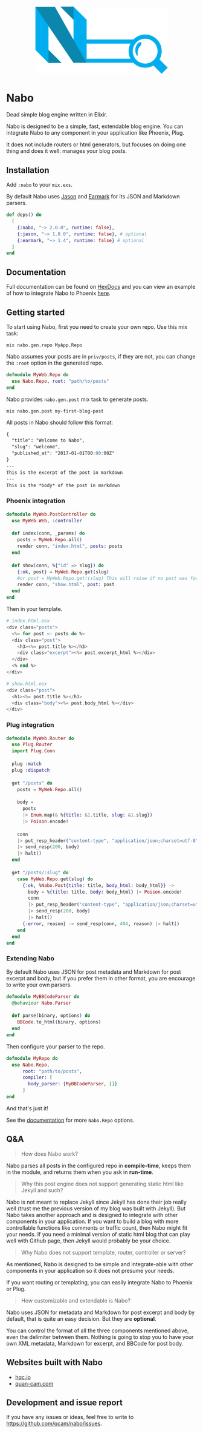 <h1 align="center"> <br><img src="logo/nabo.gif?raw=true" alt="nabo" width="350"> <br>

# Nabo

Dead simple blog engine written in Elixir.

Nabo is designed to be a simple, fast, extendable blog engine. You can integrate Nabo to any component
in your application like Phoenix, Plug.

It does not include routers or html generators, but focuses on doing one thing and
does it well: manages your blog posts.

## Installation

Add `:nabo` to your `mix.exs`.

By default Nabo uses [Jason](https://github.com/michalmuskala/jason/) and
[Earmark](https://github.com/pragdave/earmark) for its JSON and Markdown
parsers.

```elixir
def deps() do
  [
    {:nabo, "~> 2.0.0", runtime: false},
    {:jason, "~> 1.0.0", runtime: false}, # optional
    {:earmark, "~> 1.4", runtime: false} # optional
  ]
end
```

## Documentation

Full documentation can be found on [HexDocs](https://hexdocs.pm/nabo/) and you can view an example of how to integrate Nabo to Phoenix [here](https://github.com/qcam/nabo_example).

## Getting started

To start using Nabo, first you need to create your own repo. Use this mix task:

```
mix nabo.gen.repo MyApp.Repo
```

Nabo assumes your posts are in `priv/posts`, if they are not, you can change the
`:root` option in the generated repo.

```elixir
defmodule MyWeb.Repo do
  use Nabo.Repo, root: "path/to/posts"
end
```

Nabo provides `nabo.gen.post` mix task to generate posts.

```
mix nabo.gen.post my-first-blog-post
```

All posts in Nabo should follow this format:

```md
{
  "title": "Welcome to Nabo",
  "slug": "welcome",
  "published_at": "2017-01-01T00:00:00Z"
}
---
This is the excerpt of the post in markdown
---
This is the *body* of the post in markdown
```

### Phoenix integration

```elixir
defmodule MyWeb.PostController do
  use MyWeb.Web, :controller

  def index(conn, _params) do
    posts = MyWeb.Repo.all()
    render conn, "index.html", posts: posts
  end

  def show(conn, %{"id" => slug}) do
    {:ok, post} = MyWeb.Repo.get(slug)
    #or post = MyWeb.Repo.get!(slug) This will raise if no post was found
    render conn, "show.html", post: post
  end
end
```

Then in your template.

```elixir
# index.html.eex
<div class="posts">
  <%= for post <- posts do %>
  <div class="post">
    <h3><%= post.title %></h3>
    <div class="excerpt"><%= post.excerpt_html %></div>
  </div>
  <% end %>
</div>
```

```elixir
# show.html.eex
<div class="post">
  <h1><%= post.title %></h1>
  <div class="body"><%= post.body_html %></div>
</div>
```

### Plug integration

```elixir
defmodule MyWeb.Router do
  use Plug.Router
  import Plug.Conn

  plug :match
  plug :dispatch

  get "/posts" do
    posts = MyWeb.Repo.all()

    body =
      posts
      |> Enum.map(& %{title: &1.title, slug: &1.slug})
      |> Poison.encode!

    conn
    |> put_resp_header("content-type", "application/json;charset=utf-8")
    |> send_resp(200, body)
    |> halt()
  end

  get "/posts/:slug" do
    case MyWeb.Repo.get(slug) do
      {:ok, %Nabo.Post{title: title, body_html: body_html}} ->
        body = %{title: title, body: body_html} |> Poison.encode!
        conn
        |> put_resp_header("content-type", "application/json;charset=utf-8")
        |> send_resp(200, body)
        |> halt()
      {:error, reason} -> send_resp(conn, 404, reason) |> halt()
    end
  end
end
```

### Extending Nabo

By default Nabo uses JSON for post metadata and Markdown for post excerpt and
body, but if you prefer them in other format, you are encourage to write your
own parsers.

```elixir
defmodule MyBBCodeParser do
  @behaviour Nabo.Parser

  def parse(binary, options) do
    BBCode.to_html(binary, options)
  end
end
```

Then configure your parser to the repo.

```elixir
defmodule MyRepo do
  use Nabo.Repo,
      root: "path/to/posts",
      compiler: [
        body_parser: {MyBBCodeParser, []}
      ]
end
```

And that's just it!

See the [documentation](https://hexdocs.pm/nabo) for more `Nabo.Repo` options.

## Q&A

> How does Nabo work?

Nabo parses all posts in the configured repo in **compile-time**, keeps them in the module, and returns
them when you ask in **run-time**.

> Why this post engine does not support generating static html like Jekyll and
> such?

Nabo is not meant to replace Jekyll since Jekyll has done their job really well
(trust me the previous version of my blog was built with Jekyll). But Nabo takes
another approach and is designed to integrate with other components in your
application. If you want to build a blog with more controllable functions like
comments or traffic count, then Nabo might fit your needs. If you need a minimal
version of static html blog that can play well with Github page, then Jekyll
would probably be your choice.

> Why Nabo does not support template, router, controller or server?

As mentioned, Nabo is designed to be simple and integrate-able with other
components in your application so it does not presume your needs.

If you want routing or templating, you can easily integrate Nabo to Phoenix
or Plug.

> How customizable and extendable is Nabo?

Nabo uses JSON for metadata and Markdown for post excerpt and body by default,
that is quite an easy decision. But they are **optional**.

You can control the format of all the three components mentioned above, even the
delimiter between them. Nothing is going to stop you to have your own XML metadata,
Markdown for excerpt, and BBCode for post body.

## Websites built with Nabo

* [hqc.io](https://hqc.io)
* [quan-cam.com](https://quan-cam.com)

## Development and issue report

If you have any issues or ideas, feel free to write to https://github.com/qcam/nabo/issues.

